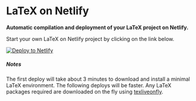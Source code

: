 # LaTeX on Netlify

**Automatic compilation and deployment of your LaTeX project on Netlify.**

Start your own LaTeX on Netlify project by clicking on the link below.

[![Deploy to Netlify](https://www.netlify.com/img/deploy/button.svg)](https://app.netlify.com/start/deploy?repository=https://github.com/frangio/netlify-latex)

##### Notes

The first deploy will take about 3 minutes to download and install a minimal LaTeX environment. The following deploys will be faster. Any LaTeX packages required are downloaded on the fly using [texliveonfly](https://www.ctan.org/pkg/texliveonfly).
